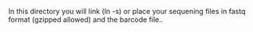 In this directory you will link (ln -s) or place your sequening files in fastq format (gzipped allowed) and the barcode file..
